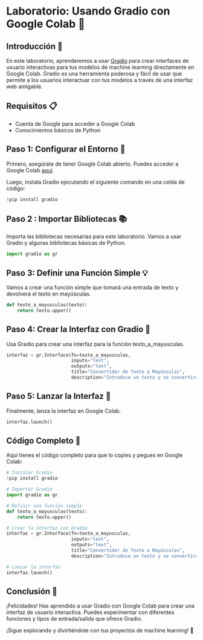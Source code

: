 # Laboratorio: Usando Gradio con Google Colab 🚀

## Introducción 📝

En este laboratorio, aprenderemos a usar [Gradio](https://gradio.app) para crear interfaces de usuario interactivas para tus modelos de machine learning directamente en Google Colab. Gradio es una herramienta poderosa y fácil de usar que permite a los usuarios interactuar con tus modelos a través de una interfaz web amigable.

## Requisitos 📋

- Cuenta de Google para acceder a Google Colab
- Conocimientos básicos de Python

## Paso 1: Configurar el Entorno 🔧

Primero, asegúrate de tener Google Colab abierto. Puedes acceder a Google Colab [aquí](https://colab.research.google.com).

Luego, instala Gradio ejecutando el siguiente comando en una celda de código:

```python
!pip install gradio
```
## Paso 2 : Importar Bibliotecas 📚

Importa las bibliotecas necesarias para este laboratorio. Vamos a usar Gradio y algunas bibliotecas básicas de Python.

```python
import gradio as gr
```

## Paso 3: Definir una Función Simple 💡
Vamos a crear una función simple que tomará una entrada de texto y devolverá el texto en mayúsculas.

```python
def texto_a_mayusculas(texto):
    return texto.upper()
```

## Paso 4: Crear la Interfaz con Gradio 🌟

Usa Gradio para crear una interfaz para la función texto_a_mayusculas.

```python
interfaz = gr.Interface(fn=texto_a_mayusculas, 
                        inputs="text", 
                        outputs="text", 
                        title="Convertidor de Texto a Mayúsculas",
                        description="Introduce un texto y se convertirá a mayúsculas.")
```

## Paso 5: Lanzar la Interfaz 🚀

Finalmente, lanza la interfaz en Google Colab.

```python
interfaz.launch()
```

## Código Completo 🧩

Aquí tienes el código completo para que lo copies y pegues en Google Colab:

```python
# Instalar Gradio
!pip install gradio

# Importar Gradio
import gradio as gr

# Definir una función simple
def texto_a_mayusculas(texto):
    return texto.upper()

# Crear la interfaz con Gradio
interfaz = gr.Interface(fn=texto_a_mayusculas, 
                        inputs="text", 
                        outputs="text", 
                        title="Convertidor de Texto a Mayúsculas",
                        description="Introduce un texto y se convertirá a mayúsculas.")

# Lanzar la interfaz
interfaz.launch()
```

## Conclusión 🎉

¡Felicidades! Has aprendido a usar Gradio con Google Colab para crear una interfaz de usuario interactiva. Puedes experimentar con diferentes funciones y tipos de entrada/salida que ofrece Gradio.

¡Sigue explorando y divirtiéndote con tus proyectos de machine learning! 🚀
